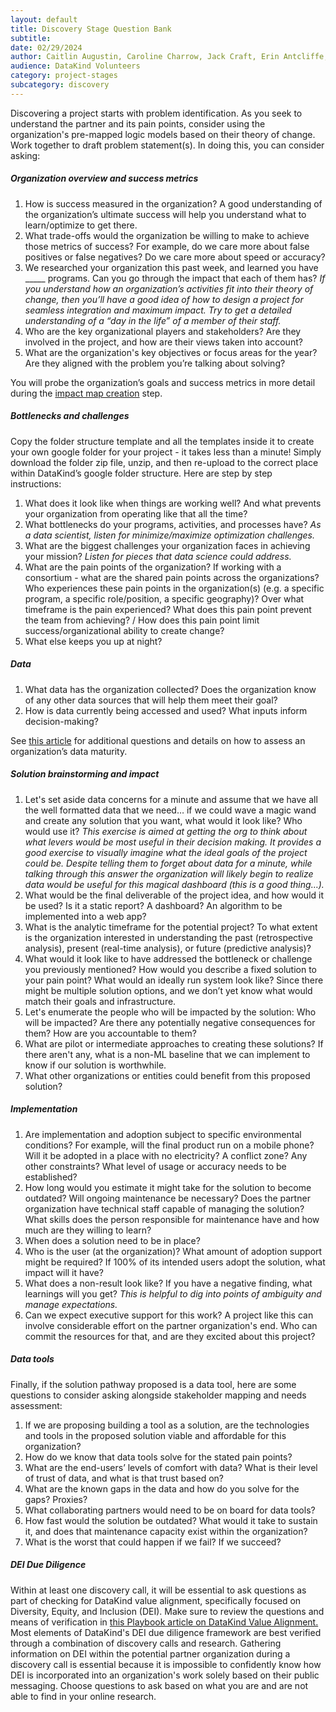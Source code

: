 ```yaml
---
layout: default
title: Discovery Stage Question Bank
subtitle:
date: 02/29/2024
author: Caitlin Augustin, Caroline Charrow, Jack Craft, Erin Antcliffe, Matthew Harris, Arina Igumenshcheva, Ben Lebovitz, Sebastien Ouellet, Seward Lee, Srivalya Elluru, Dulcie Vousden, Rachel Wells
audience: DataKind Volunteers
category: project-stages
subcategory: discovery
---
```


Discovering a project starts with problem identification. As you seek to understand the partner and its pain points, consider using the organization's pre\-mapped logic models based on their theory of change. Work together to draft problem statement(s). In doing this, you can consider asking:


##### Organization overview and success metrics


1. How is success measured in the organization? A good understanding of the organization’s ultimate success will help you understand what to learn/optimize to get there.
2. What trade\-offs would the organization be willing to make to achieve those metrics of success? For example, do we care more about false positives or false negatives? Do we care more about speed or accuracy?
3. We researched your organization this past week, and learned you have \_\_\_\_\_ programs. Can you go through the impact that each of them has? *If you understand how an organization’s activities fit into their theory of change, then you’ll have a good idea of how to design a project for seamless integration and maximum impact. Try to get a detailed understanding of a “day in the life” of a member of their staff.*
4. Who are the key organizational players and stakeholders? Are they involved in the project, and how are their views taken into account?
5. What are the organization's key objectives or focus areas for the year? Are they aligned with the problem you’re talking about solving?


You will probe the organization’s goals and success metrics in more detail during the [impact map creation](https://playbook.datakind.org/playbook/articles/17) step.


##### Bottlenecks and challenges


Copy the folder structure template and all the templates inside it to create your own google folder for your project \- it takes less than a minute! Simply download the folder zip file, unzip, and then re\-upload to the correct place within DataKind’s google folder structure. Here are step by step instructions:


1. What does it look like when things are working well? And what prevents your organization from operating like that all the time?
2. What bottlenecks do your programs, activities, and processes have?  *As a data scientist, listen for minimize/maximize optimization challenges.*
3. What are the biggest challenges your organization faces in achieving your mission? *Listen for pieces that data science could address.*
4. What are the pain points of the organization? If working with a consortium \- what are the shared pain points across the organizations? Who experiences these pain points in the organization(s) (e.g. a specific program, a specific role/position, a specific geography)? Over what timeframe is the pain experienced? What does this pain point prevent the team from achieving? / How does this pain point limit success/organizational ability to create change?
5. What else keeps you up at night?


##### Data


1. What data has the organization collected? Does the organization know of any other data sources that will help them meet their goal?
2. How is data currently being accessed and used? What inputs inform decision\-making?


See [this article](https://playbook.datakind.org/playbook/articles/24)  for additional questions and details on how to assess an organization’s data maturity. 


##### Solution brainstorming and impact


1. Let's set aside data concerns for a minute and assume that we have all the well formatted data that we need… if we could wave a magic wand and create any solution that you want, what would it look like? Who would use it? *This exercise is aimed at getting the org to think about what levers would be most useful in their decision making. It provides a good exercise to visually imagine what the ideal goals of the project could be. Despite telling them to forget about data for a minute, while talking through this answer the organization will likely begin to realize data would be useful for this magical dashboard (this is a good thing…).*
2. What would be the final deliverable of the project idea, and how would it be used? Is it a static report? A dashboard? An algorithm to be implemented into a web app?
3. What is the analytic timeframe for the potential project? To what extent is the organization interested in understanding the past (retrospective analysis), present (real\-time analysis), or future (predictive analysis)?
4. What would it look like to have addressed the bottleneck or challenge you previously mentioned? How would you describe a fixed solution to your pain point? What would an ideally run system look like? Since there might be multiple solution options, and we don’t yet know what would match their goals and infrastructure.
5. Let's enumerate the people who will be impacted by the solution: Who will be impacted? Are there any potentially negative consequences for them? How are you accountable to them?
6. What are pilot or intermediate approaches to creating these solutions? If there aren't any, what is a non\-ML baseline that we can implement to know if our solution is worthwhile.
7. What other organizations or entities could benefit from this proposed solution?


##### Implementation


1. Are implementation and adoption subject to specific environmental conditions? For example, will the final product run on a mobile phone? Will it be adopted in a place with no electricity? A conflict zone? Any other constraints? What level of usage or accuracy needs to be established?
2. How long would you estimate it might take for the solution to become outdated? Will ongoing maintenance be necessary? Does the partner organization have technical staff capable of managing the solution? What skills does the person responsible for maintenance have and how much are they willing to learn?
3. When does a solution need to be in place?
4. Who is the user (at the organization)? What amount of adoption support might be required? If 100% of its intended users adopt the solution, what impact will it have?
5. What does a non\-result look like? If you have a negative finding, what learnings will you get? *This is helpful to dig into points of ambiguity and manage expectations.*
6. Can we expect executive support for this work? A project like this can involve considerable effort on the partner organization's end. Who can commit the resources for that, and are they excited about this project?


##### Data tools


Finally, if the solution pathway proposed is a data tool, here are some questions to consider asking alongside stakeholder mapping and needs assessment: 


1. If we are proposing building a tool as a solution, are the technologies and tools in the proposed solution viable and affordable for this organization?
2. How do we know that data tools solve for the stated pain points?
3. What are the end\-users’ levels of comfort with data? What is their level of trust of data, and what is that trust based on?
4. What are the known gaps in the data and how do you solve for the gaps? Proxies?
5. What collaborating partners would need to be on board for data tools?
6. How fast would the solution be outdated? What would it take to sustain it, and does that maintenance capacity exist within the organization?
7. What is the worst that could happen if we fail? If we succeed?


##### DEI Due Diligence


Within at least one discovery call, it will be essential to ask questions as part of checking for DataKind value alignment, specifically focused on Diversity, Equity, and Inclusion (DEI). Make sure to review the questions and means of verification in  [this Playbook article on DataKind Value Alignment.](https://playbook.datakind.org/playbook/articles/22) Most elements of DataKind's DEI due diligence framework are best verified through a combination of discovery calls and research. Gathering information on DEI within the potential partner organization during a discovery call is essential because it is impossible to confidently know how DEI is incorporated into an organization's work solely based on their public messaging. Choose questions to ask based on what you are and are not able to find in your online research.
